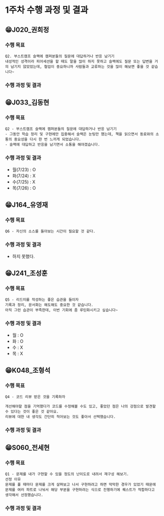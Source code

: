 # 1주차 수행 과정 및 결과


## 😁J020_권희정
### 수행 목표
```
Q2. 부스트캠프 슬랙에 캠퍼분들의 질문에 대답하거나 반응 남기기
내성적인 성격이라 피어세션을 할 때도 말을 많이 하지 못하고 슬랙에도 질문 또는 답변을 거의 남기지 않았었는데, 협업이 중요하니까 사람들과 교류하는 것을 많이 해보면 좋을 것 같습니다~
```
### 수행 과정 및 결과

## 😁J033_김동현
### 수행 목표
```
Q2 - 부스트캠프 슬랙에 캠퍼분들의 질문에 대답하거나 반응 남기기
- 그동안 학습 정리 및 구현에만 집중해서 슬랙은 눈팅만 했는데, 책을 읽으면서 동료와의 소통의 중요성을 다시 한 번 느끼게 되었습니다.
- 슬랙에 대답하고 반응을 남기면서 소통을 해야겠습니다.
```
### 수행 과정 및 결과
- 월(7/23) : O
- 화(7/24) : X
- 수(7/25) : X
- 목(7/26) : O

## 😁J164_유영재
### 수행 목표
```
Q6 - 자신의 소스를 돌아보는 시간이 필요할 것 같다.
```
### 수행 과정 및 결과
- 하지 못했다.

## 😁J241_조성훈
### 수행 목표
```
Q5 - 리드미를 작성하는 좋은 습관을 들이자
기록과 정리, 문서화는 해도해도 중요한 것 같습니다.
아직 그런 습관이 부족한데, 이번 기회에 좀 루틴화시키고 싶습니다~
```
### 수행 과정 및 결과

- 월 : O
- 화 : O
- 수 : X
- 목 : X

## 😁K048_조형석
### 수행 목표
```
Q4 - 코드 리뷰 받은 것을 기록하자

개선해야할 점을 기억했다가 코드를 수정해볼 수도 있고, 좋았던 점은 나의 강점으로 발견할 수 있다는 것이 좋은 것 같아요.
리뷰에 대한 내 생각도 간단히 적어보는 것도 좋아서 선택했습니다.
```
### 수행 과정 및 결과

## 😁S060_전세현
### 수행 목표
```
Q1 - 문제를 내가 구현할 수 있을 정도의 난이도로 내려서 재구성 해보기.
선정 이유
문제를 풀 때마다 문제를 크게 살펴보고 나서 구현하려고 하면 막막한 경우가 있었기 때문에
문제를 여러 파트로 나눠서 해당 부분을 구현하려는 식으로 진행하기에 퀘스트가 적합하다고 생각해서 선정했습니다.
```
### 수행 과정 및 결과
